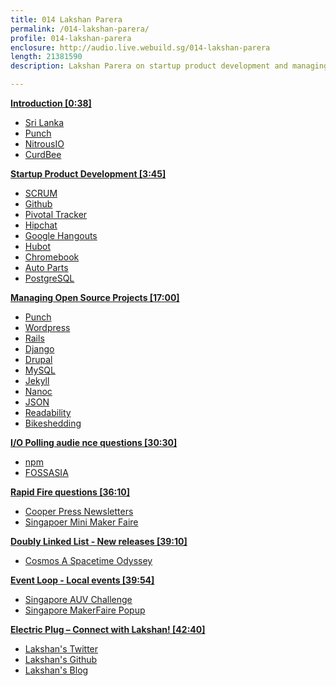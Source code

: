 ```yaml
---
title: 014 Lakshan Parera
permalink: /014-lakshan-parera/
profile: 014-lakshan-parera
enclosure: http://audio.live.webuild.sg/014-lakshan-parera
length: 21381590
description: Lakshan Parera on startup product development and managing open source projects.

---
```


**[Introduction [0:38]](#t=0:38)**

- [Sri Lanka](http://en.wikipedia.org/wiki/Sri_Lanka)
- [Punch](https://github.com/laktek/punch)
- [NitrousIO](https://www.nitrous.io)
- [CurdBee](http://curdbee.com/)


**[Startup Product Development [3:45]](#t=3:45)**

- [SCRUM](http://en.wikipedia.org/wiki/Scrum_\(software_development\))
- [Github](http://github.com)
- [Pivotal Tracker](http://www.pivotaltracker.com/)
- [Hipchat](https://www.hipchat.com/)
- [Google Hangouts](http://www.google.com/+/learnmore/hangouts/)
- [Hubot](http://hubot.github.com/)
- [Chromebook](http://www.google.com/intl/en/chrome/devices/)
- [Auto Parts](https://github.com/nitrous-io/autoparts)
- [PostgreSQL](http://www.postgresql.org/)


**[Managing Open Source Projects [17:00]](#t=17:00)**

- [Punch](https://github.com/laktek/punch)
- [Wordpress](http://www.wordpress.com)
- [Rails](http://rubyonrails.org/)
- [Django](https://www.djangoproject.com/)
- [Drupal](https://drupal.org/)
- [MySQL](http://www.mysql.com/)
- [Jekyll](http://jekyllrb.com/)
- [Nanoc](http://nanoc.ws/)
- [JSON](http://www.json.org/)
- [Readability](https://www.readability.com/)
- [Bikeshedding](http://bikeshed.com/)

**[I/O Polling audie nce questions [30:30]](#t=30:30)**

- [npm](http://www.npmjs.org)
- [FOSSASIA](http://fossasia.org/)

**[Rapid Fire questions [36:10]](#t=36:10)**

- [Cooper Press Newsletters](https://cooperpress.com/)
- [Singapoer Mini Maker Faire](http://makerfairesingapore.com/)


**[Doubly Linked List -  New releases [39:10]](#t=39:10)**

- [Cosmos A Spacetime Odyssey](http://www.cosmosontv.com/)


**[Event Loop - Local events [39:54]](#t=39:54)**

- [Singapore AUV Challenge](http://ewh.ieee.org/r10/singapore/oes/sauvc/)
- [Singapore MakerFaire Popup](https://www.facebook.com/events/670079829726360/)


**[Electric Plug  – Connect with Lakshan! [42:40]](#t=42:40)**

- [Lakshan's Twitter](https://twitter.com/laktek)
- [Lakshan's Github](https://github.com/laktek/)
- [Lakshan's Blog](http://www.laktek.com)
